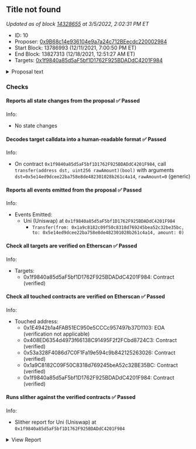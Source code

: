 ## Title not found

_Updated as of block [14328655](https://etherscan.io/block/14328655) at 3/5/2022, 2:02:31 PM ET_

- ID: 10
- Proposer: [0x9B68c14e936104e9a7a24c712BEecdc220002984](https://etherscan.io/address/0x9B68c14e936104e9a7a24c712BEecdc220002984)
- Start Block: 13786993 (12/11/2021, 7:00:50 PM ET)
- End Block: 13827313 (12/18/2021, 12:51:27 AM ET)
- Targets: [0x1f9840a85d5aF5bf1D1762F925BDADdC4201F984](https://etherscan.io/address/0x1f9840a85d5aF5bf1D1762F925BDADdC4201F984#code)

<details>
  <summary>Proposal text</summary>

> Should Uniswap v3 be deployed to Polygon? 
> GFX Labs is submitting Polygon's governance proposal to deploy Uniswap v3 to Polygon on their behalf. 
> 
> The [consensus check](https://snapshot.org/#/uniswap/proposal/0xe869bc63ed483f00c520129724934a206b433dec613a498100e25f9f10fbeac7) passed with 44M (98.87%) YES votes and 500k (1.13%) NO votes. 
> 
> The [temperature check](https://snapshot.org/#/uniswap/proposal/0x47a6eed75673f33e8eb5d7abbfc0279d8c113ec7fa51f8b61c1abcd66dc091c6) passed with 7.79M (~100%) YES votes and 101 (~0%) NO votes. 
> 
> The full proposal can be found [here](https://gov.uniswap.org/t/deploy-uniswap-v3-to-polygon-pos-chain/15058?u=getty).
> 
> ## Summary
> The Polygon team proposes to authorize Uniswap Labs to deploy Uniswap protocol to Polygon PoS on behalf of the community.
> 
> We believe this is the right moment for Uniswap to deploy on Polygon, for several major reasons:
> 
> * Polygon PoS has the second strongest DeFi ecosystem, right after Ethereum L1;
> * Deploying to Polygon PoS can bring a lot of benefits (user base growth, huge savings for users, higher user activity, higher revenue, market capture, return to the original DeFi vision etc);
> * We are willing to incentivize Uniswap adoption, financially and otherwise;
> * Polygon PoS is battle-tested;
> * Polygon is aligned with Ethereum and its values.
> 
> We respectfully submit this proposal for your consideration, and we are looking forward to your questions and feedback.
> 
> We would be willing to commit up to $20M for the aforementioned financial incentives, and we propose to use these funds in the following way: 
> * Up to $15M for a long-term liquidity mining campaign;
> * Up to $5M towards the overall adoption of Uniswap on Polygon. 
> 
> In addition to the financial incentives we are offering will also be supporting the integration by: 
> *  Actively participate in the design and execution of liquidity mining campaigns;
> *  Work with prominent projects in the Polygon DeFi ecosystem to help them understand the benefits of using Uniswap V3 as a “money lego.”
> *  Promote Uniswap as a “money lego” on hackathons and other developer-focused events and efforts etc.
> 
> ## On-chain voting
> 
> This proposal has no on-chain functionality other than polling all Uniswap holders. Although the proposal already exceeded the 40m quorum threshold during the consensus check, the Uniswap community feels it is important to allow all UNI holders the opportunity to cast a vote. One important argument in favor of this decision is that Snapshot is not supported by custody providers like Coinbase, Anchorage, etc., smart contract wallets like Argent/Gnosis safe, or meta governance layers like Index & Compound. 
> 
> Governor Bravo requires at least one on-chain action, so the proposal includes a transfer of 0 UNI to satisfy the requirement.
> 
> If the proposal passes this phase, the Uniswap Labs can deploy Uniswap on Polygon on behalf of the Uniswap community.
</details>

### Checks
#### Reports all state changes from the proposal ✅ Passed
  




Info:
- No state changes

#### Decodes target calldata into a human-readable format ✅ Passed
  




Info:
- On contract `0x1f9840a85d5aF5bf1D1762F925BDADdC4201F984`, call `transfer(address dst, uint256 rawAmount)(bool)` with arguments `dst=0x5e14ed9dcee22ba758e8de482301028b261c4a14`, `rawAmount=0` (generic)

#### Reports all events emitted from the proposal ✅ Passed
  




Info:
- Events Emitted:
    - Uni (Uniswap) at `0x1f9840a85d5aF5bf1D1762F925BDADdC4201F984`
        - `Transfer(from: 0x1a9c8182c09f50c8318d769245bea52c32be35bc, to: 0x5e14ed9dcee22ba758e8de482301028b261c4a14, amount: 0)`

#### Check all targets are verified on Etherscan ✅ Passed
  




Info:
- Targets:
    - 0x1f9840a85d5aF5bf1D1762F925BDADdC4201F984: Contract (verified)

#### Check all touched contracts are verified on Etherscan ✅ Passed
  




Info:
- Touched address:
    - 0x1E4942b1a4FAB51EC950e5CCCc957497b37D1103: EOA (verification not applicable)
    - 0x408ED6354d4973f66138C91495F2f2FCbd8724C3: Contract (verified)
    - 0x53a328F4086d7C0F1Fa19e594c9b842125263026: Contract (verified)
    - 0x1a9C8182C09F50C8318d769245beA52c32BE35BC: Contract (verified)
    - 0x1f9840a85d5aF5bf1D1762F925BDADdC4201F984: Contract (verified)

#### Runs slither against the verified contracts ✅ Passed
  




Info:
- Slither report for Uni (Uniswap) at `0x1f9840a85d5aF5bf1D1762F925BDADdC4201F984`

<details>
<summary>View Report</summary>

```
Compilation warnings/errors on ./Uni.sol:
./Uni.sol:6:1: Warning: Experimental features are turned on. Do not use experimental features on live deployments.
pragma experimental ABIEncoderV2;
^-------------------------------^

[93m
Uni._writeCheckpoint(address,uint32,uint96,uint96) (Uni.sol#543-554) uses a dangerous strict equality:
	- nCheckpoints > 0 && checkpoints[delegatee][nCheckpoints - 1].fromBlock == blockNumber (Uni.sol#546)
Reference: https://github.com/crytic/slither/wiki/Detector-Documentation#dangerous-strict-equalities[0m
[92m
Uni.constructor(address,address,uint256).minter_ (Uni.sol#272) lacks a zero-check on :
		- minter = minter_ (Uni.sol#277)
Uni.setMinter(address).minter_ (Uni.sol#286) lacks a zero-check on :
		- minter = minter_ (Uni.sol#289)
Reference: https://github.com/crytic/slither/wiki/Detector-Documentation#missing-zero-address-validation[0m
[92m
Uni.constructor(address,address,uint256) (Uni.sol#272-280) uses timestamp for comparisons
	Dangerous comparisons:
	- require(bool,string)(mintingAllowedAfter_ >= block.timestamp,Uni::constructor: minting can only begin after deployment) (Uni.sol#273)
Uni.mint(address,uint256) (Uni.sol#297-316) uses timestamp for comparisons
	Dangerous comparisons:
	- require(bool,string)(block.timestamp >= mintingAllowedAfter,Uni::mint: minting not allowed yet) (Uni.sol#299)
Uni.permit(address,address,uint256,uint256,uint8,bytes32,bytes32) (Uni.sol#360-379) uses timestamp for comparisons
	Dangerous comparisons:
	- require(bool,string)(now <= deadline,Uni::permit: signature expired) (Uni.sol#374)
Uni.delegateBySig(address,uint256,uint256,uint8,bytes32,bytes32) (Uni.sol#442-451) uses timestamp for comparisons
	Dangerous comparisons:
	- require(bool,string)(now <= expiry,Uni::delegateBySig: signature expired) (Uni.sol#449)
Reference: https://github.com/crytic/slither/wiki/Detector-Documentation#block-timestamp[0m
[92m
Uni.getChainId() (Uni.sol#577-581) uses assembly
	- INLINE ASM (Uni.sol#579)
Reference: https://github.com/crytic/slither/wiki/Detector-Documentation#assembly-usage[0m
[92m
SafeMath.add(uint256,uint256,string) (Uni.sol#48-53) is never used and should be removed
SafeMath.mod(uint256,uint256) (Uni.sol#172-174) is never used and should be removed
SafeMath.mod(uint256,uint256,string) (Uni.sol#187-190) is never used and should be removed
SafeMath.mul(uint256,uint256,string) (Uni.sol#112-124) is never used and should be removed
SafeMath.sub(uint256,uint256) (Uni.sol#63-65) is never used and should be removed
SafeMath.sub(uint256,uint256,string) (Uni.sol#75-80) is never used and should be removed
Reference: https://github.com/crytic/slither/wiki/Detector-Documentation#dead-code[0m
[92m
Constant Uni.minimumTimeBetweenMints (Uni.sol#213) is not in UPPER_CASE_WITH_UNDERSCORES
Constant Uni.mintCap (Uni.sol#216) is not in UPPER_CASE_WITH_UNDERSCORES
Reference: https://github.com/crytic/slither/wiki/Detector-Documentation#conformance-to-solidity-naming-conventions[0m
[92m
delegate(address) should be declared external:
	- Uni.delegate(address) (Uni.sol#429-431)
delegateBySig(address,uint256,uint256,uint8,bytes32,bytes32) should be declared external:
	- Uni.delegateBySig(address,uint256,uint256,uint8,bytes32,bytes32) (Uni.sol#442-451)
getPriorVotes(address,uint256) should be declared external:
	- Uni.getPriorVotes(address,uint256) (Uni.sol#470-502)
Reference: https://github.com/crytic/slither/wiki/Detector-Documentation#public-function-that-could-be-declared-external[0m
. analyzed (2 contracts with 77 detectors), 19 result(s) found
```

</details>


